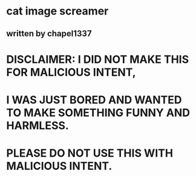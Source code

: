 cat image screamer
====================
## written by chapel1337

# DISCLAIMER: I DID NOT MAKE THIS FOR MALICIOUS INTENT, 

# I WAS JUST BORED AND WANTED TO MAKE SOMETHING FUNNY AND HARMLESS. 

# PLEASE DO NOT USE THIS WITH MALICIOUS INTENT. 

